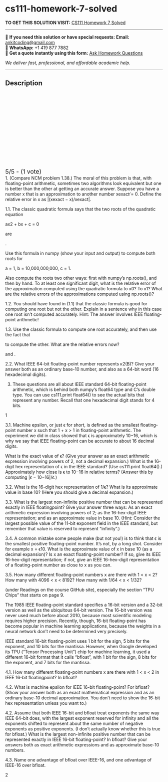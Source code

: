 # cs111-homework-7-solved
**TO GET THIS SOLUTION VISIT:** [CS111 Homework 7 Solved](https://www.ankitcodinghub.com/product/cs111-submit-your-paper-as-one-pdf-file-and-tell-gradescope-which-pages-each-problem-is-on-if-you-worked-with-a-partner-you-must-each-turn-in-your-own-homework-paper-and-report-the-name-and-pe-6/)


---

📩 **If you need this solution or have special requests:** **Email:** ankitcoding@gmail.com  
📱 **WhatsApp:** +1 419 877 7882  
📄 **Get a quote instantly using this form:** [Ask Homework Questions](https://www.ankitcodinghub.com/services/ask-homework-questions/)

*We deliver fast, professional, and affordable academic help.*

---

<h2>Description</h2>



<div class="kk-star-ratings kksr-auto kksr-align-center kksr-valign-top" data-payload="{&quot;align&quot;:&quot;center&quot;,&quot;id&quot;:&quot;115136&quot;,&quot;slug&quot;:&quot;default&quot;,&quot;valign&quot;:&quot;top&quot;,&quot;ignore&quot;:&quot;&quot;,&quot;reference&quot;:&quot;auto&quot;,&quot;class&quot;:&quot;&quot;,&quot;count&quot;:&quot;1&quot;,&quot;legendonly&quot;:&quot;&quot;,&quot;readonly&quot;:&quot;&quot;,&quot;score&quot;:&quot;5&quot;,&quot;starsonly&quot;:&quot;&quot;,&quot;best&quot;:&quot;5&quot;,&quot;gap&quot;:&quot;4&quot;,&quot;greet&quot;:&quot;Rate this product&quot;,&quot;legend&quot;:&quot;5\/5 - (1 vote)&quot;,&quot;size&quot;:&quot;24&quot;,&quot;title&quot;:&quot;CS111 Homework 7 Solved&quot;,&quot;width&quot;:&quot;138&quot;,&quot;_legend&quot;:&quot;{score}\/{best} - ({count} {votes})&quot;,&quot;font_factor&quot;:&quot;1.25&quot;}">

<div class="kksr-stars">

<div class="kksr-stars-inactive">
            <div class="kksr-star" data-star="1" style="padding-right: 4px">


<div class="kksr-icon" style="width: 24px; height: 24px;"></div>
        </div>
            <div class="kksr-star" data-star="2" style="padding-right: 4px">


<div class="kksr-icon" style="width: 24px; height: 24px;"></div>
        </div>
            <div class="kksr-star" data-star="3" style="padding-right: 4px">


<div class="kksr-icon" style="width: 24px; height: 24px;"></div>
        </div>
            <div class="kksr-star" data-star="4" style="padding-right: 4px">


<div class="kksr-icon" style="width: 24px; height: 24px;"></div>
        </div>
            <div class="kksr-star" data-star="5" style="padding-right: 4px">


<div class="kksr-icon" style="width: 24px; height: 24px;"></div>
        </div>
    </div>

<div class="kksr-stars-active" style="width: 138px;">
            <div class="kksr-star" style="padding-right: 4px">


<div class="kksr-icon" style="width: 24px; height: 24px;"></div>
        </div>
            <div class="kksr-star" style="padding-right: 4px">


<div class="kksr-icon" style="width: 24px; height: 24px;"></div>
        </div>
            <div class="kksr-star" style="padding-right: 4px">


<div class="kksr-icon" style="width: 24px; height: 24px;"></div>
        </div>
            <div class="kksr-star" style="padding-right: 4px">


<div class="kksr-icon" style="width: 24px; height: 24px;"></div>
        </div>
            <div class="kksr-star" style="padding-right: 4px">


<div class="kksr-icon" style="width: 24px; height: 24px;"></div>
        </div>
    </div>
</div>


<div class="kksr-legend" style="font-size: 19.2px;">
            5/5 - (1 vote)    </div>
    </div>
1. (Compare NCM problem 1.38.) The moral of this problem is that, with floating-point arithmetic, sometimes two algorithms look equivalent but one is better than the other at getting an accurate answer. Suppose you have a number x that is an approximation to another number xexact ̸= 0. Define the relative error in x as |(xexact − x)/xexact|.

1.1. The classic quadratic formula says that the two roots of the quadratic equation

ax2 + bx + c = 0

are

.

Use this formula in numpy (show your input and output) to compute both roots for

a = 1, b = 10,000,000,000, c = 1.

Also compute the roots two other ways: first with numpy’s np.roots(), and then by hand. To at least one significant digit, what is the relative error of the approximation computed using the quadratic formula to x0? To x1? What are the relative errors of the approximations computed using np.roots()?

1.2. You should have found in (1.1) that the classic formula is good for computing one root but not the other. Explain in a sentence why in this case one root isn’t computed accurately. Hint: The answer involves IEEE floating-point arithmetic!

1.3. Use the classic formula to compute one root accurately, and then use the fact that

to compute the other. What are the relative errors now?

and .

2.2. What IEEE 64-bit floating-point number represents κ2(B)? Give your answer both as an ordinary base-10 number, and also as a 64-bit word (16 hexadecimal digits).

3. These questions are all about IEEE standard 64-bit floating-point arithmetic, which is behind both numpy’s float64 type and C’s double type. You can use cs111.print float64() to see the actual bits that represent any number. Recall that one hexadecimal digit stands for 4 bits.

1

3.1. Machine epsilon, or just ϵ for short, is defined as the smallest floating-point number x such that 1 + x &gt; 1 in floating-point arithmetic. The experiment we did in class showed that ϵ is approximately 10−16, which is why we say that IEEE floating-point can be accurate to about 16 decimal digits.

What is the exact value of ϵ? (Give your answer as an exact arithmetic expression involving powers of 2, not a decimal expansion.) What is the 16-digit hex representation of ϵ in the IEEE standard? (Use cs111.print float64().) Approximately how close is ϵ to 10−16 in relative terms? (Answer this by computing |ϵ − 10−16|/ϵ.)

3.2. What is the 16-digit hex representation of 1/ϵ? What is its approximate value in base 10? (Here you should give a decimal expansion.)

3.3. What is the largest non-infinite positive number that can be represented exactly in IEEE floatingpoint? Give your answer three ways: As an exact arithmetic expression involving powers of 2; as the 16-hex-digit IEEE representation; and as an approximate value in base 10. (Hint: Consider the largest possible value of the 11-bit exponent field in the IEEE standard, but remember that value is reserved to represent “infinity”.)

3.4. A common mistake some people make (but not you!) is to think that ϵ is the smallest positive floating-point number. It’s not, by a long shot. Consider for example x = ϵ10. What is the approximate value of x in base 10 (as a decimal expansion)? Is x an exact floating-point number? If so, give its IEEE 16-hex-digit representation; if not, give an IEEE 16-hex-digit representation of a floating-point number as close to x as you can.

3.5. How many different floating-point numbers x are there with 1 &lt; x &lt; 2? How many with 4096 &lt; x &lt; 8192? How many with 1/64 &lt; x &lt; 1/32?

(under Readings on the course GitHub site), especially the section “TPU Chips” that starts on page 9.

The 1985 IEEE floating-point standard specifies a 16-bit version and a 32-bit version as well as the ubiquitous 64-bit version. The 16-bit version was never used much before about 2010, because most scientific modeling requires higher precision. Recently, though, 16-bit floating-point has become popular in machine learning applications, because the weights in a neural network don’t need to be determined very precisely.

IEEE standard 16-bit floating-point uses 1 bit for the sign, 5 bits for the exponent, and 10 bits for the mantissa. However, when Google developed its TPU (“Tensor Processing Unit”) chip for machine learning, it used a different 16-bit format that it calls “bfloat”, with 1 bit for the sign, 8 bits for the exponent, and 7 bits for the mantissa.

4.1. How many different floating-point numbers x are there with 1 &lt; x &lt; 2 in IEEE 16-bit floatingpoint? In bfloat?

4.2. What is machine epsilon for IEEE 16-bit floating-point? For bfloat? (Show your answer both as an exact mathematical expression and as an ordinary base-10 decimal approximation. You don’t need to show the 16-bit hex representation unless you want to.)

4.2. Assume that both IEEE 16-bit and bfloat treat exponents the same way IEEE 64-bit does, with the largest exponent reserved for infinity and all the exponents shifted to represent about the same number of negative exponents as positive exponents. (I don’t actually know whether this is true for bfloat.) What is the largest non-infinite positive number that can be represented exactly in IEEE 16-bit floating-point? In bfloat? Give your answers both as exact arithmetic expressions and as approximate base-10 numbers.

4.3. Name one advantage of bfloat over IEEE-16, and one advantage of IEEE-16 over bfloat.

2
